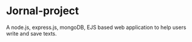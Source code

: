 # Jornal-project
A node.js, express.js, mongoDB, EJS based web application to help users write and save texts.
